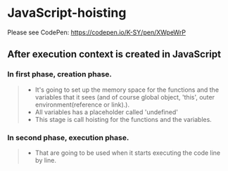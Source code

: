 # JavaScript-hoisting

Please see CodePen: https://codepen.io/K-SY/pen/XWpeWrP



## After execution context is created in JavaScript

### In first phase, creation phase.
  > - It's going to set up the memory space for the functions and the variables that it sees (and of course global object, 'this', outer environment(reference or link).).
  > - All variables has a placeholder called 'undefined'
  > - This stage is call hoisting for the functions and the variables.

### In second phase, execution phase.
  > - That are going to be used when it starts executing the code line by line.
